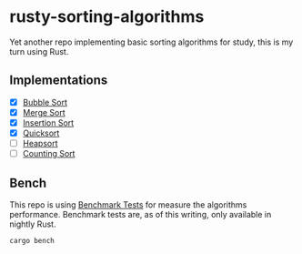 # rusty-sorting-algorithms

Yet another repo implementing basic sorting algorithms for study, this is my turn using Rust.

## Implementations

 - [x] [Bubble Sort](https://brilliant.org/wiki/bubble-sort/)
 - [x] [Merge Sort](https://brilliant.org/wiki/merge/)
 - [x] [Insertion Sort](https://brilliant.org/wiki/insertion/)
 - [x] [Quicksort](https://brilliant.org/wiki/quick-sort/)
 - [ ] [Heapsort](https://brilliant.org/wiki/heap-sort/)
 - [ ] [Counting Sort](https://brilliant.org/wiki/counting-sort/)

## Bench

This repo is using [Benchmark Tests](https://doc.rust-lang.org/unstable-book/library-features/test.html) for measure the algorithms performance.
Benchmark tests are, as of this writing, only available in nightly Rust.

```sh
cargo bench
```
